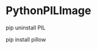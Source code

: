# PythonPILImage
<!-- PIL的官方版本，但是最后一次维护是2009年，现以宣布停止维护，可以运行在python2.7上。PillowPIL的fork版本，还在继续维护更新，建议安装Pillow。 -->

<!-- 安装命令 -->
<!-- 先卸载PIL -->
pip uninstall PIL
<!-- 在安装Pillow -->
pip install pillow